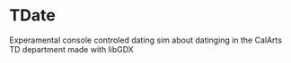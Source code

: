 # TDate
Experamental console controled dating sim about datinging in the CalArts TD department
made with libGDX

